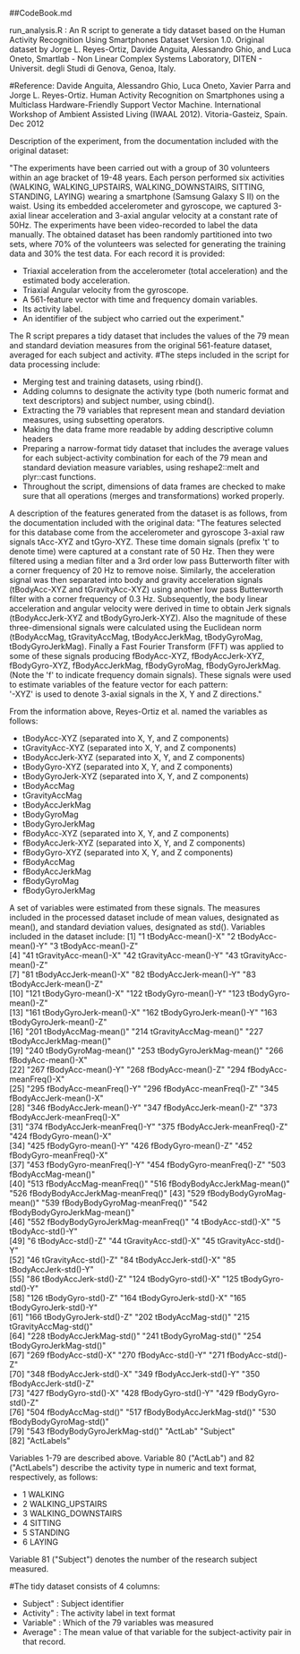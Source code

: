 ##CodeBook.md

run_analysis.R : An R script to generate a tidy dataset based on the Human Activity Recognition Using Smartphones Dataset Version 1.0. Original dataset by Jorge L. Reyes-Ortiz, Davide Anguita, Alessandro Ghio, and Luca Oneto, Smartlab - Non Linear Complex Systems Laboratory, DITEN - Universit. degli Studi di Genova, Genoa, Italy.

#Reference:
Davide Anguita, Alessandro Ghio, Luca Oneto, Xavier Parra and Jorge L. Reyes-Ortiz. Human Activity Recognition on Smartphones using a Multiclass Hardware-Friendly Support Vector Machine. International Workshop of Ambient Assisted Living (IWAAL 2012). Vitoria-Gasteiz, Spain. Dec 2012


Description of the experiment, from the documentation included with the original dataset: 

"The experiments have been carried out with a group of 30 volunteers within an age bracket of 19-48 years. Each person performed six activities (WALKING, WALKING_UPSTAIRS, WALKING_DOWNSTAIRS, SITTING, STANDING, LAYING) wearing a smartphone (Samsung Galaxy S II) on the waist. Using its embedded accelerometer and gyroscope, we captured 3-axial linear acceleration and 3-axial angular velocity at a constant rate of 50Hz. The experiments have been video-recorded to label the data manually. The obtained dataset has been randomly partitioned into two sets, where 70% of the volunteers was selected for generating the training data and 30% the test data. 
For each record it is provided:
- Triaxial acceleration from the accelerometer (total acceleration) and the estimated body acceleration.
- Triaxial Angular velocity from the gyroscope. 
- A 561-feature vector with time and frequency domain variables. 
- Its activity label. 
- An identifier of the subject who carried out the experiment."

The R script prepares a tidy dataset that includes the values of the 79 mean and standard deviation measures from the original 561-feature dataset, averaged for each subject and activity. 
#The steps included in the script for data processing include:
- Merging test and training datasets, using rbind().
- Adding columns to designate the activity type (both numeric format and text descriptors) and subject number, using cbind().
- Extracting the 79 variables that represent mean and standard deviation measures, using subsetting operators.
- Making the data frame more readable by adding descriptive column headers
- Preparing a narrow-format tidy dataset that includes the average values for each subject-activity combination for each of the 79 mean and standard deviation measure variables, using reshape2::melt and plyr::cast functions.
- Throughout the script, dimensions of data frames are checked to make sure that all operations (merges and transformations) worked properly.

A description of the features generated from the dataset is as follows, from the documentation included with the original data:
"The features selected for this database come from the accelerometer and gyroscope 3-axial raw signals tAcc-XYZ and tGyro-XYZ. These time domain signals (prefix 't' to denote time) were captured at a constant rate of 50 Hz. Then they were filtered using a median filter and a 3rd order low pass Butterworth filter with a corner frequency of 20 Hz to remove noise. Similarly, the acceleration signal was then separated into body and gravity acceleration signals (tBodyAcc-XYZ and tGravityAcc-XYZ) using another low pass Butterworth filter with a corner frequency of 0.3 Hz. Subsequently, the body linear acceleration and angular velocity were derived in time to obtain Jerk signals (tBodyAccJerk-XYZ and tBodyGyroJerk-XYZ). Also the magnitude of these three-dimensional signals were calculated using the Euclidean norm (tBodyAccMag, tGravityAccMag, tBodyAccJerkMag, tBodyGyroMag, tBodyGyroJerkMag). Finally a Fast Fourier Transform (FFT) was applied to some of these signals producing fBodyAcc-XYZ, fBodyAccJerk-XYZ, fBodyGyro-XYZ, fBodyAccJerkMag, fBodyGyroMag, fBodyGyroJerkMag. (Note the 'f' to indicate frequency domain signals). These signals were used to estimate variables of the feature vector for each pattern:  
'-XYZ' is used to denote 3-axial signals in the X, Y and Z directions."

From the information above, Reyes-Ortiz et al. named the variables as follows:
- tBodyAcc-XYZ  (separated into X, Y, and Z components)
- tGravityAcc-XYZ (separated into X, Y, and Z components)
- tBodyAccJerk-XYZ (separated into X, Y, and Z components)
- tBodyGyro-XYZ (separated into X, Y, and Z components)
- tBodyGyroJerk-XYZ (separated into X, Y, and Z components)
- tBodyAccMag
- tGravityAccMag
- tBodyAccJerkMag
- tBodyGyroMag
- tBodyGyroJerkMag
- fBodyAcc-XYZ (separated into X, Y, and Z components)
- fBodyAccJerk-XYZ (separated into X, Y, and Z components)
- fBodyGyro-XYZ (separated into X, Y, and Z components)
- fBodyAccMag
- fBodyAccJerkMag
- fBodyGyroMag
- fBodyGyroJerkMag



A set of variables were estimated from these signals. The measures included in the processed dataset include of mean values, designated as mean(), and standard deviation values, designated as std(). Variables included in the dataset include:
[1] "1 tBodyAcc-mean()-X"                 "2 tBodyAcc-mean()-Y"                 "3 tBodyAcc-mean()-Z"                
 [4] "41 tGravityAcc-mean()-X"             "42 tGravityAcc-mean()-Y"             "43 tGravityAcc-mean()-Z"            
 [7] "81 tBodyAccJerk-mean()-X"            "82 tBodyAccJerk-mean()-Y"            "83 tBodyAccJerk-mean()-Z"           
[10] "121 tBodyGyro-mean()-X"              "122 tBodyGyro-mean()-Y"              "123 tBodyGyro-mean()-Z"             
[13] "161 tBodyGyroJerk-mean()-X"          "162 tBodyGyroJerk-mean()-Y"          "163 tBodyGyroJerk-mean()-Z"         
[16] "201 tBodyAccMag-mean()"              "214 tGravityAccMag-mean()"           "227 tBodyAccJerkMag-mean()"         
[19] "240 tBodyGyroMag-mean()"             "253 tBodyGyroJerkMag-mean()"         "266 fBodyAcc-mean()-X"              
[22] "267 fBodyAcc-mean()-Y"               "268 fBodyAcc-mean()-Z"               "294 fBodyAcc-meanFreq()-X"          
[25] "295 fBodyAcc-meanFreq()-Y"           "296 fBodyAcc-meanFreq()-Z"           "345 fBodyAccJerk-mean()-X"          
[28] "346 fBodyAccJerk-mean()-Y"           "347 fBodyAccJerk-mean()-Z"           "373 fBodyAccJerk-meanFreq()-X"      
[31] "374 fBodyAccJerk-meanFreq()-Y"       "375 fBodyAccJerk-meanFreq()-Z"       "424 fBodyGyro-mean()-X"             
[34] "425 fBodyGyro-mean()-Y"              "426 fBodyGyro-mean()-Z"              "452 fBodyGyro-meanFreq()-X"         
[37] "453 fBodyGyro-meanFreq()-Y"          "454 fBodyGyro-meanFreq()-Z"          "503 fBodyAccMag-mean()"             
[40] "513 fBodyAccMag-meanFreq()"          "516 fBodyBodyAccJerkMag-mean()"      "526 fBodyBodyAccJerkMag-meanFreq()" 
[43] "529 fBodyBodyGyroMag-mean()"         "539 fBodyBodyGyroMag-meanFreq()"     "542 fBodyBodyGyroJerkMag-mean()"    
[46] "552 fBodyBodyGyroJerkMag-meanFreq()" "4 tBodyAcc-std()-X"                  "5 tBodyAcc-std()-Y"                 
[49] "6 tBodyAcc-std()-Z"                  "44 tGravityAcc-std()-X"              "45 tGravityAcc-std()-Y"             
[52] "46 tGravityAcc-std()-Z"              "84 tBodyAccJerk-std()-X"             "85 tBodyAccJerk-std()-Y"            
[55] "86 tBodyAccJerk-std()-Z"             "124 tBodyGyro-std()-X"               "125 tBodyGyro-std()-Y"              
[58] "126 tBodyGyro-std()-Z"               "164 tBodyGyroJerk-std()-X"           "165 tBodyGyroJerk-std()-Y"          
[61] "166 tBodyGyroJerk-std()-Z"           "202 tBodyAccMag-std()"               "215 tGravityAccMag-std()"           
[64] "228 tBodyAccJerkMag-std()"           "241 tBodyGyroMag-std()"              "254 tBodyGyroJerkMag-std()"         
[67] "269 fBodyAcc-std()-X"                "270 fBodyAcc-std()-Y"                "271 fBodyAcc-std()-Z"               
[70] "348 fBodyAccJerk-std()-X"            "349 fBodyAccJerk-std()-Y"            "350 fBodyAccJerk-std()-Z"           
[73] "427 fBodyGyro-std()-X"               "428 fBodyGyro-std()-Y"               "429 fBodyGyro-std()-Z"              
[76] "504 fBodyAccMag-std()"               "517 fBodyBodyAccJerkMag-std()"       "530 fBodyBodyGyroMag-std()"         
[79] "543 fBodyBodyGyroJerkMag-std()"      "ActLab"                              "Subject"                            
[82] "ActLabels" 

Variables 1-79 are described above. Variable 80 ("ActLab") and 82 ("ActLabels") describe the activity type in numeric and text format, respectively, as follows:
- 1 WALKING
- 2 WALKING_UPSTAIRS
- 3 WALKING_DOWNSTAIRS
- 4 SITTING
- 5 STANDING
- 6 LAYING

Variable 81 ("Subject") denotes the number of the research subject measured.

#The tidy dataset consists of 4 columns: 
- Subject"  : Subject identifier
- Activity" : The activity label in text format
- Variable" : Which of the 79 variables was measured
- Average"  : The mean value of that variable for the subject-activity pair in that record.
